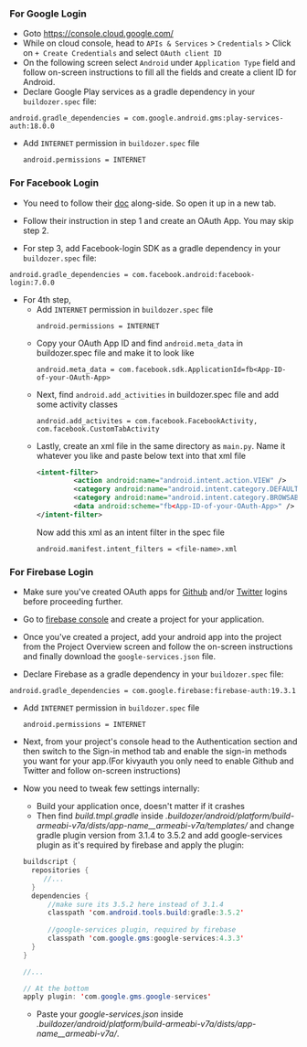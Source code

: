 ### For Google Login
* Goto https://console.cloud.google.com/
* While on cloud console, head to `APIs & Services` > `Credentials` > Click on `+ Create Credentials` and select `OAuth client ID`
* On the following screen select `Android` under `Application Type` field and follow on-screen instructions to fill all the fields and create a client ID for Android.
* Declare Google Play services as a gradle dependency in your `buildozer.spec` file:

```spec
android.gradle_dependencies = com.google.android.gms:play-services-auth:18.0.0
```

* Add `INTERNET` permission in `buildozer.spec` file
    ```spec
    android.permissions = INTERNET
    ```


### For Facebook Login
* You need to follow their [doc](https://developers.facebook.com/docs/facebook-login/android/) along-side. So open it up in a new tab.

* Follow their instruction in step 1 and create an OAuth App. You may skip step 2.

* For step 3, add Facebook-login SDK as a gradle dependency in your `buildozer.spec` file:
 ```spec
 android.gradle_dependencies = com.facebook.android:facebook-login:7.0.0
 ```
 
* For 4th step,
  * Add `INTERNET` permission in `buildozer.spec` file
    ```spec
    android.permissions = INTERNET
    ```
  * Copy your OAuth App ID and find `android.meta_data` in buildozer.spec file and make it to look like
    ```spec
    android.meta_data = com.facebook.sdk.ApplicationId=fb<App-ID-of-your-OAuth-App>
    ```
  * Next, find `android.add_activities` in buildozer.spec file and add some activity classes
    ```spec
    android.add_activites = com.facebook.FacebookActivity, com.facebook.CustomTabActivity
    ```
  * Lastly, create an xml file in the same directory as `main.py`. Name it whatever you like and paste below text into that xml file
    ```xml
    <intent-filter>
             <action android:name="android.intent.action.VIEW" />
             <category android:name="android.intent.category.DEFAULT" />
             <category android:name="android.intent.category.BROWSABLE" />
             <data android:scheme="fb<App-ID-of-your-OAuth-App>" />
    </intent-filter>
    ```
    Now add this xml as an intent filter in the spec file
    ```spec
    android.manifest.intent_filters = <file-name>.xml
    ```
    
### For Firebase Login
* Make sure you've created OAuth apps for [Github](https://github.com/settings/applications/new) and/or [Twitter](https://developer.twitter.com/en/apps/create) logins before proceeding further.

* Go to [firebase console](https://console.firebase.google.com) and create a project for your application.

* Once you've created a project, add your android app into the project from the Project Overview screen and follow the on-screen instructions and finally download
the `google-services.json` file.

* Declare Firebase as a gradle dependency in your `buildozer.spec` file:
 ```spec
 android.gradle_dependencies = com.google.firebase:firebase-auth:19.3.1
 ```
 
 * Add `INTERNET` permission in `buildozer.spec` file
    ```spec
    android.permissions = INTERNET
    ```

* Next, from your project's console head to the Authentication section and then switch to the Sign-in method tab and enable the sign-in methods you want for your
app.(For kivyauth you only need to enable Github and Twitter and follow on-screen instructions)

* Now you need to tweak few settings internally:
  * Build your application once, doesn't matter if it crashes
  * Then find *build.tmpl.gradle* inside *.buildozer/android/platform/build-armeabi-v7a/dists/app-name__armeabi-v7a/templates/* and change gradle plugin version
  from 3.1.4 to 3.5.2 and add google-services plugin as it's required by firebase and apply the plugin:
  ```java
  buildscript {
    repositories {
       //...
    }
    dependencies {
        //make sure its 3.5.2 here instead of 3.1.4 
        classpath 'com.android.tools.build:gradle:3.5.2'
        
        //google-services plugin, required by firebase
        classpath 'com.google.gms:google-services:4.3.3'
    }
  }
  
  //...
  
  // At the bottom
  apply plugin: 'com.google.gms.google-services'
  ```
  
  * Paste your *google-services.json* inside *.buildozer/android/platform/build-armeabi-v7a/dists/app-name__armeabi-v7a/*.
  
